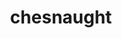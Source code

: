 ---
id: 652
title: chesnaught
types: [grass,fighting]
image: https://raw.githubusercontent.com/PokeAPI/sprites/master/sprites/pokemon/652.png
---